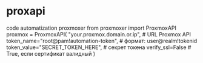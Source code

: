 # proxapi
code automatization proxmoxer
from proxmoxer import ProxmoxAPI
proxmox = ProxmoxAPI(
    "your.proxmox.domain.or.ip",  # URL Proxmox API
    token_name="root@pam!automation-token",  # формат: user@realm!tokenid
    token_value="SECRET_TOKEN_HERE",          # секрет токена
    verify_ssl=False                           # True, если сертификат валидный
)
